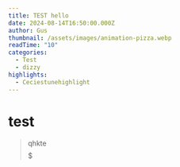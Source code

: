 ```yaml
---
title: TEST hello
date: 2024-08-14T16:50:00.000Z
author: Gus
thumbnail: /assets/images/animation-pizza.webp
readTime: "10"
categories:
  - Test
  - dizzy
highlights:
  - Ceciestunehighlight
---
```

# test

> qhkte$$$$$
